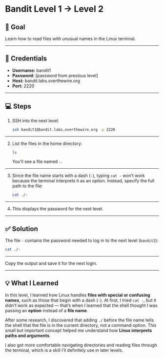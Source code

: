 # Bandit Level 1 → Level 2

## 🧩 Goal
Learn how to read files with unusual names in the Linux terminal.

---

## 🔑 Credentials
- **Username:** bandit1  
- **Password:** [password from previous level]  
- **Host:** bandit.labs.overthewire.org  
- **Port:** 2220

---

## 💻 Steps
1. SSH into the next level:
   ```bash
   ssh bandit1@bandit.labs.overthewire.org -p 2220

---

2. List the files in the home directory:

   ```bash
   ls
   ```

   You’ll see a file named `-`.

---

3. Since the file name starts with a dash (`-`), typing `cat -` won’t work because the terminal interprets it as an option.
   Instead, specify the full path to the file:

   ```bash
   cat ./-
   ```

---

4. This displays the password for the next level.

---

## ✅ Solution

The file `-` contains the password needed to log in to the next level (`bandit2`):

```bash
cat ./-
```

---

Copy the output and save it for the next login.

---

## 💡 What I Learned

In this level, I learned how Linux handles **files with special or confusing names**, such as those that begin with a dash (`-`).
At first, I tried `cat -`, but it didn’t work as expected — that’s when I learned that the shell thought I was passing an **option** instead of a **file name**.

After some research, I discovered that adding `./` before the file name tells the shell that the file is in the current directory, not a command option.
This small but important concept helped me understand how **Linux interprets paths and arguments**.

I also got more comfortable navigating directories and reading files through the terminal, which is a skill I’ll definitely use in later levels.
```

